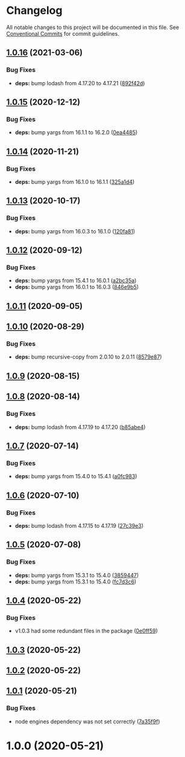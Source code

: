 # Changelog

All notable changes to this project will be documented in this file. See
[Conventional Commits](https://conventionalcommits.org) for commit guidelines.

## [1.0.16](https://github.com/libinvarghese/recursive-copy-cli/compare/v1.0.15...v1.0.16) (2021-03-06)


### Bug Fixes

* **deps:** bump lodash from 4.17.20 to 4.17.21 ([892f42d](https://github.com/libinvarghese/recursive-copy-cli/commit/892f42d8a3b58c6f816ff4cbe2654acc745519c2))

## [1.0.15](https://github.com/libinvarghese/recursive-copy-cli/compare/v1.0.14...v1.0.15) (2020-12-12)


### Bug Fixes

* **deps:** bump yargs from 16.1.1 to 16.2.0 ([0ea4485](https://github.com/libinvarghese/recursive-copy-cli/commit/0ea4485f6a453d317acd95da2ba1979601cba0bf))

## [1.0.14](https://github.com/libinvarghese/recursive-copy-cli/compare/v1.0.13...v1.0.14) (2020-11-21)


### Bug Fixes

* **deps:** bump yargs from 16.1.0 to 16.1.1 ([325a1d4](https://github.com/libinvarghese/recursive-copy-cli/commit/325a1d4c2ad5a5f14cc2bd52e3da591456da52ec))

## [1.0.13](https://github.com/libinvarghese/recursive-copy-cli/compare/v1.0.12...v1.0.13) (2020-10-17)


### Bug Fixes

* **deps:** bump yargs from 16.0.3 to 16.1.0 ([120fa81](https://github.com/libinvarghese/recursive-copy-cli/commit/120fa8188e81151e8608af304bf67431aa72d785))

## [1.0.12](https://github.com/libinvarghese/recursive-copy-cli/compare/v1.0.11...v1.0.12) (2020-09-12)


### Bug Fixes

* **deps:** bump yargs from 15.4.1 to 16.0.1 ([a2bc35a](https://github.com/libinvarghese/recursive-copy-cli/commit/a2bc35a3ff03135863208e477bfaa36ff755c0fc))
* **deps:** bump yargs from 16.0.1 to 16.0.3 ([846e9b5](https://github.com/libinvarghese/recursive-copy-cli/commit/846e9b5bfeb39d0ba50c027004d6c9eb647f6094))

## [1.0.11](https://github.com/libinvarghese/recursive-copy-cli/compare/v1.0.10...v1.0.11) (2020-09-05)

## [1.0.10](https://github.com/libinvarghese/recursive-copy-cli/compare/v1.0.9...v1.0.10) (2020-08-29)


### Bug Fixes

* **deps:** bump recursive-copy from 2.0.10 to 2.0.11 ([8579e87](https://github.com/libinvarghese/recursive-copy-cli/commit/8579e87179c2b7205c393bc05a707333ec232400))

## [1.0.9](https://github.com/libinvarghese/recursive-copy-cli/compare/v1.0.8...v1.0.9) (2020-08-15)

## [1.0.8](https://github.com/libinvarghese/recursive-copy-cli/compare/v1.0.7...v1.0.8) (2020-08-14)


### Bug Fixes

* **deps:** bump lodash from 4.17.19 to 4.17.20 ([b85abe4](https://github.com/libinvarghese/recursive-copy-cli/commit/b85abe4166cc6841d2b325dbe98f6018c4f848e9))

## [1.0.7](https://github.com/libinvarghese/recursive-copy-cli/compare/v1.0.6...v1.0.7) (2020-07-14)


### Bug Fixes

* **deps:** bump yargs from 15.4.0 to 15.4.1 ([a0fc983](https://github.com/libinvarghese/recursive-copy-cli/commit/a0fc983595913dd2e77bdb2cdd7d9eeb55faa5a0))

## [1.0.6](https://github.com/libinvarghese/recursive-copy-cli/compare/v1.0.5...v1.0.6) (2020-07-10)


### Bug Fixes

* **deps:** bump lodash from 4.17.15 to 4.17.19 ([27c39e3](https://github.com/libinvarghese/recursive-copy-cli/commit/27c39e3b121f81527791c5eefe2962ef269f9d81))

## [1.0.5](https://github.com/libinvarghese/recursive-copy-cli/compare/v1.0.4...v1.0.5) (2020-07-08)


### Bug Fixes

* **deps:** bump yargs from 15.3.1 to 15.4.0 ([3859447](https://github.com/libinvarghese/recursive-copy-cli/commit/3859447230c384c345f96445560e0dfcea5136a9))
* **deps:** bump yargs from 15.3.1 to 15.4.0 ([fc7d3c6](https://github.com/libinvarghese/recursive-copy-cli/commit/fc7d3c6521481ac18d1864939aa9c42a02651655))

## [1.0.4](https://github.com/libinvarghese/recursive-copy-cli/compare/v1.0.3...v1.0.4) (2020-05-22)


### Bug Fixes

* v1.0.3 had some redundant files in the package ([0e0ff59](https://github.com/libinvarghese/recursive-copy-cli/commit/0e0ff59a18bcddf2bc5984f9fc21956b2f62bb43))

## [1.0.3](https://github.com/libinvarghese/recursive-copy-cli/compare/v1.0.2...v1.0.3) (2020-05-22)

## [1.0.2](https://github.com/libinvarghese/recursive-copy-cli/compare/v1.0.1...v1.0.2) (2020-05-22)

## [1.0.1](https://github.com/libinvarghese/recursive-copy-cli/compare/v1.0.0...v1.0.1) (2020-05-21)


### Bug Fixes

* node engines dependency was not set correctly ([7a35f9f](https://github.com/libinvarghese/recursive-copy-cli/commit/7a35f9fa9dfb44761f85d73b15d1cdfd067c0e4a))

# 1.0.0 (2020-05-21)
